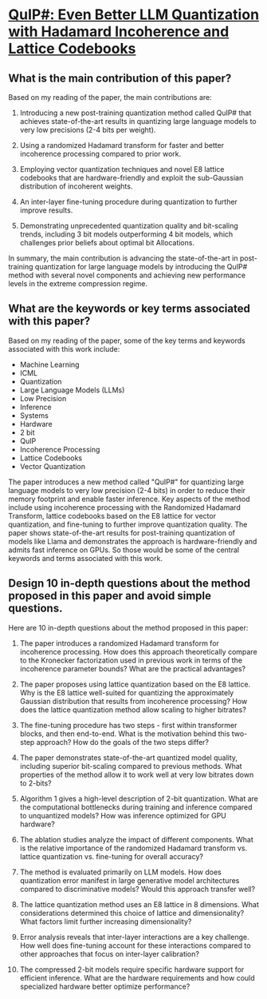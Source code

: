 # [QuIP#: Even Better LLM Quantization with Hadamard Incoherence and   Lattice Codebooks](https://arxiv.org/abs/2402.04396)

## What is the main contribution of this paper?

 Based on my reading of the paper, the main contributions are:

1. Introducing a new post-training quantization method called QuIP# that achieves state-of-the-art results in quantizing large language models to very low precisions (2-4 bits per weight). 

2. Using a randomized Hadamard transform for faster and better incoherence processing compared to prior work.

3. Employing vector quantization techniques and novel E8 lattice codebooks that are hardware-friendly and exploit the sub-Gaussian distribution of incoherent weights.

4. An inter-layer fine-tuning procedure during quantization to further improve results.

5. Demonstrating unprecedented quantization quality and bit-scaling trends, including 3 bit models outperforming 4 bit models, which challenges prior beliefs about optimal bit Allocations.

In summary, the main contribution is advancing the state-of-the-art in post-training quantization for large language models by introducing the QuIP# method with several novel components and achieving new performance levels in the extreme compression regime.


## What are the keywords or key terms associated with this paper?

 Based on my reading of the paper, some of the key terms and keywords associated with this work include:

- Machine Learning
- ICML 
- Quantization
- Large Language Models (LLMs)
- Low Precision  
- Inference
- Systems
- Hardware  
- 2 bit
- QuIP
- Incoherence Processing
- Lattice Codebooks
- Vector Quantization

The paper introduces a new method called "QuIP#" for quantizing large language models to very low precision (2-4 bits) in order to reduce their memory footprint and enable faster inference. Key aspects of the method include using incoherence processing with the Randomized Hadamard Transform, lattice codebooks based on the E8 lattice for vector quantization, and fine-tuning to further improve quantization quality. The paper shows state-of-the-art results for post-training quantization of models like Llama and demonstrates the approach is hardware-friendly and admits fast inference on GPUs. So those would be some of the central keywords and terms associated with this work.


## Design 10 in-depth questions about the method proposed in this paper and avoid simple questions.

 Here are 10 in-depth questions about the method proposed in this paper:

1) The paper introduces a randomized Hadamard transform for incoherence processing. How does this approach theoretically compare to the Kronecker factorization used in previous work in terms of the incoherence parameter bounds? What are the practical advantages?

2) The paper proposes using lattice quantization based on the E8 lattice. Why is the E8 lattice well-suited for quantizing the approximately Gaussian distribution that results from incoherence processing? How does the lattice quantization method allow scaling to higher bitrates? 

3) The fine-tuning procedure has two steps - first within transformer blocks, and then end-to-end. What is the motivation behind this two-step approach? How do the goals of the two steps differ?

4) The paper demonstrates state-of-the-art quantized model quality, including superior bit-scaling compared to previous methods. What properties of the method allow it to work well at very low bitrates down to 2-bits?

5) Algorithm 1 gives a high-level description of 2-bit quantization. What are the computational bottlenecks during training and inference compared to unquantized models? How was inference optimized for GPU hardware?

6) The ablation studies analyze the impact of different components. What is the relative importance of the randomized Hadamard transform vs. lattice quantization vs. fine-tuning for overall accuracy?

7) The method is evaluated primarily on LLM models. How does quantization error manifest in large generative model architectures compared to discriminative models? Would this approach transfer well?

8) The lattice quantization method uses an E8 lattice in 8 dimensions. What considerations determined this choice of lattice and dimensionality? What factors limit further increasing dimensionality?

9) Error analysis reveals that inter-layer interactions are a key challenge. How well does fine-tuning account for these interactions compared to other approaches that focus on inter-layer calibration?

10) The compressed 2-bit models require specific hardware support for efficient inference. What are the hardware requirements and how could specialized hardware better optimize performance?
